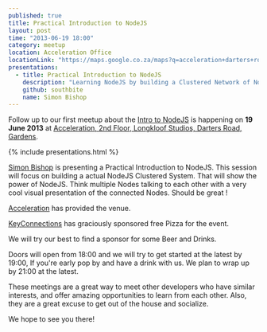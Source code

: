 ```yaml
---
published: true
title: Practical Introduction to NodeJS
layout: post
time: "2013-06-19 18:00"
category: meetup
location: Acceleration Office
locationLink: "https://maps.google.co.za/maps?q=acceleration+darters+road+cape+town&ie=UTF-8&ei=z92xUevyK66f7AaS0IDwBg&ved=0CAsQ_AUoAg"
presentations: 
  - title: Practical Introduction to NodeJS
    description: "Learning NodeJS by building a Clustered Network of NodeJS Instances. In a hour or two !"
    github: southbite
    name: Simon Bishop
---
```


Follow up to our first meetup about the [Intro to NodeJS](http://johanndutoit.net/presentations/2013/05/node-meetup-intro-29-may-2013/index.html) is happening on __19 June 2013__ at [Acceleration, 2nd Floor, Longkloof Studios, Darters Road, Gardens](https://maps.google.co.za/maps?q=acceleration+darters+road+cape+town&ie=UTF-8&ei=z92xUevyK66f7AaS0IDwBg&ved=0CAsQ_AUoAg).

{% include presentations.html %}

[Simon Bishop](https://github.com/southbite) is presenting a Practical Introduction to NodeJS. This session will focus on building a actual NodeJS Clustered System. That will show the power of NodeJS. Think multiple Nodes talking to each other with a very cool visual presentation of the connected Nodes. Should be great !

[Acceleration](http://www.acceleration.biz/) has provided the venue.

[KeyConnections](http://www.keyconnections.co.za/) has graciously sponsored free Pizza for the event.

We will try our best to find a sponsor for some Beer and Drinks.

Doors will open from 18:00 and we will try to get started at the latest by 19:00, If you're early pop by and have a drink with us. We plan to wrap up by 21:00 at the latest.

These meetings are a great way to meet other developers who have similar interests, and offer amazing opportunities to learn from each other. Also, they are a great excuse to get out of the house and socialize.

We hope to see you there!
